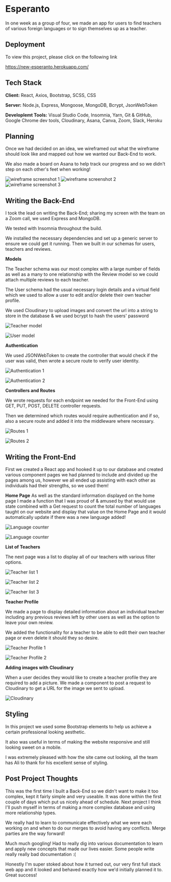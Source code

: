 
# Esperanto

In one week as a group of four, we made an app for users to find teachers of various foreign languages or to sign themselves up as a teacher.


## Deployment

To view this project, please click on the following link

https://new-esperanto.herokuapp.com/
## Tech Stack

**Client:** React, Axios, Bootstrap, SCSS, CSS 

**Server:** Node.js, Express, Mongoose, MongoDB, Bcrypt, JsonWebToken

**Developlemt Tools:** Visual Studio Code, Insomnia, Yarn, Git & GitHub, Google Chrome dev tools, Cloudinary, Asana, Canva, Zoom, Slack, Heroku


## Planning

Once we had decided on an idea, we wireframed out what the wireframe should look like and mapped out how we wanted our Back-End to work.

We also made a board on Asana to help track our progress and so we didn't step on each other's feet when working!

![wireframe screenshot 1](https://i.postimg.cc/Kjmy5yrK/plan2.png)
![wireframe screenshot 2](https://i.postimg.cc/VsFwkdmX/plan3.png)
![wireframe screenshot 3](https://i.postimg.cc/5ypW7kns/plan4.png)
## Writing the Back-End

I took the lead on writing the Back-End; sharing my screen with the team on a Zoom call, we used Express and MongoDB.

We tested with Insomnia throughout the build.

We installed the necessary dependencies and set up a generic server to ensure we could get it running. Then we built in our schemas for users, teachers and reviews.

**Models**

The Teacher schema was our most complex with a large number of fields as well as a many to one relationship with the Review model so we could attach multiple reviews to each teacher.

The User schema had the usual necessary login details and a virtual field which we used to allow a user to edit and/or delete their own teacher profile. 

We used Cloudinary to upload images and convert the url into a string to store in the database & we used bcrypt to hash the users' password

![Teacher model](https://i.postimg.cc/nVmyXMx3/teacher-model.png)

![User model](https://i.postimg.cc/W15KBkm1/user-model.png)

**Authentication**

We used JSONWebToken to create the controller that would check if the user was valid, then wrote a secure route to verify user identity.

![Authentication 1](https://i.postimg.cc/L8vKm7SR/authentication1.png)

![Authentication 2](https://i.postimg.cc/wBbCmm3G/authentication2.png)

**Controllers and Routes**

We wrote requests for each endpoint we needed for the Front-End using GET, PUT, POST, DELETE controller requests.

Then we determined which routes would require authentication and if so, also a secure route and added it into the middleware where necessary.

![Routes 1](https://i.postimg.cc/sDRt7yDs/routes1.png)


![Routes 2](https://i.postimg.cc/sx5qqHmk/routes2.png)

## Writing the Front-End

First we created a React app and hooked it up to our database and created various component pages we had planned to include and divided up the pages among us, however we all ended up assisting with each other as individuals had their strengths, so we used them!

**Home Page** 
As well as the standard information displayed on the home page I made a function that I was proud of & amused by that would use state combined with a Get request to count the total number of languages taught on our website and display that value on the Home Page and it would automatically update if there was a new language added!

![Language counter](https://i.postimg.cc/hGjFvr4m/countlanguages1.png)

![Language counter](https://i.postimg.cc/SN7HG5J8/countlanguages2.png)

**List of Teachers**

The next page was a list to display all of our teachers with various filter options.

![Teacher list 1](https://i.postimg.cc/MTCgsJ70/teacherlist1.png)

![Teacher list 2](https://i.postimg.cc/CKdtSxJH/teacherlist2.png)

![Teacher list 3](https://i.postimg.cc/QCZnQkD0/teacherlist3.png)

**Teacher Profile**

We made a page to display detailed information about an individual teacher including any previous reviews left by other users as well as the option to leave your own review.

We added the functionality for a teacher to be able to edit their own teacher page or even delete it should they so desire.

![Teacher Profile 1](https://i.postimg.cc/FHr8CZL6/teacherpage1.png)

![Teacher Profile 2](https://i.postimg.cc/bJtBSV7Z/teacherpage2.png)

**Adding images with Cloudinary**

When a user decides they would like to create a teacher profile they are required to add a picture. We made a component to post a request to Cloudinary to get a URL for the image we sent to upload.

![Cloudinary](https://i.postimg.cc/hjzHbtdP/cloudinary.png)

## Styling

In this project we used some Bootstrap elements to help us achieve a certain professional looking aesthetic.

It also was useful in terms of making the website responsive and still looking sweet on a mobile. 

I was extremely pleased with how the site came out looking, all the team has Ali to thank for his excellent sense of styling.
## Post Project Thoughts

This was the first time I built a Back-End so we didn't want to make it too complex, kept it fairly simple and very useable. It was done within the first couple of days which put us nicely ahead of schedule. Next project I think I'll push myself in terms of making a more complex database and using more relationship types.

We really had to learn to communicate effectively what we were each working on and when to do our merges to avoid having any conflicts. Merge parties are the way forward!

Much much googling! Had to really dig into various documentation to learn and apply new concepts that made our lives easier. Some people write really really bad documentation :(

Honestly I'm super stoked about how it turned out, our very first full stack web app and it looked and behaved exactly how we'd initially planned it to. Great success!
